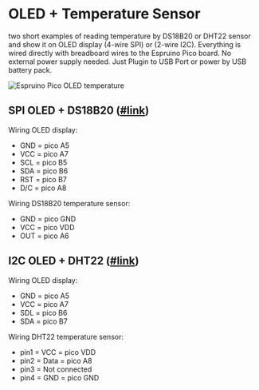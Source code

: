OLED + Temperature Sensor
=========================
two short examples of reading temperature by DS18B20 or DHT22 sensor and show it on OLED display (4-wire SPI) or (2-wire I2C).
Everything is wired directly with breadboard wires to the Espruino Pico board. No external power supply needed.
Just Plugin to USB Port or power by USB battery pack.

![Espruino Pico OLED temperature](https://lh3.googleusercontent.com/5kzBBdqbfAH_kP5pFFmHzpx-b7Ce-YlZUQrmy_RlCZc=w983-h737-no)

SPI OLED + DS18B20 ([#link](OLED-SPI-TempDS18B20-MuMaLab.js))
-------------------------------------
Wiring OLED display:
* GND = pico A5
* VCC = pico A7 
* SCL = pico B5
* SDA = pico B6 
* RST = pico B7 
* D/C = pico A8 

Wiring DS18B20 temperature sensor:
* GND = pico GND
* VCC = pico VDD
* OUT = pico A6

I2C OLED + DHT22 ([#link](OLED-I2C-TempDHT22-MuMaLab.js))
-------------------------------------
Wiring OLED display:
* GND = pico A5
* VCC = pico A7 
* SDL = pico B6 
* SDA = pico B7
 
Wiring DHT22 temperature sensor:
* pin1 = VCC = pico VDD
* pin2 = Data = pico A8
* pin3 = Not connected
* pin4 = GND = pico GND
